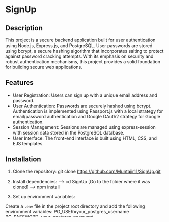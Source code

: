 # SignUp 

## Description

This project is a secure backend application built for user authentication using Node.js, Express.js, and PostgreSQL. User passwords are stored using bcrypt, a secure hashing algorithm that incorporates salting to protect against password cracking attempts. With its emphasis on security and robust authentication mechanisms, this project provides a solid foundation for building secure web applications.


## Features

- User Registration: Users can sign up with a unique email address and password.
- User Authentication: Passwords are securely hashed using bcrypt. Authentication is implemented using Passport.js with a local strategy for email/password authentication and Google OAuth2 strategy for Google authentication.
- Session Management: Sessions are managed using express-session with session data stored in the PostgreSQL database.
- User Interface: The front-end interface is built using HTML, CSS, and EJS templates.

## Installation

1. Clone the repository: git clone  https://github.com/Muntajir11/SignUp.git 
2. Install dependencies:
--> cd SignUp [Go to the folder where it was cloned]
--> npm install
  
3. Set up environment variables:

Create a `.env` file in the project root directory and add the following environment variables:
PG_USER=your_postgres_username <br>
PG_PASSWORD=your_postgres_password
PG_DATABASE=your_database_name
PG_HOST=your_postgres_host
PG_PORT=your_postgres_port
SESSION_SECRET=your_session_secret
GOOGLE_CLIENT_ID=your_google_client_id
GOOGLE_CLIENT_SECRET=your_google_client_secret


Replace `your_postgres_username`, `your_postgres_password`, `your_database_name`, `your_postgres_host`, `your_postgres_port` with your PostgreSQL database credentials, and `your_session_secret`, `your_google_client_id`, `your_google_client_secret` with your own secret keys.

4. Create PostgreSQL Database:

You need to create a PostgreSQL database with the provided credentials. Refer to the PostgreSQL documentation for instructions on creating a database.

5. Run the application: node index.js
6. The application will be running on http://localhost:3000 by default.

## Usage

1. Open your web browser and go to http://localhost:3000.
2. Sign up for a new account or log in with existing credentials.
3. After successful authentication, you will be redirected to the welcome page.
4. Click on the "Logout" button to log out of the application.

## Contributing

Contributions are welcome! If you find any bugs or want to suggest new features, please open an issue or submit a pull request.

## License

This project is licensed under the MIT License - see the [LICENSE](LICENSE) file for details.








